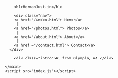 <!DOCTYPE html>
<html lang="en">
  <head>
    <meta charset="UTF-8">
    <meta name="viewport" content="width=device-width, initial-scale=1.0">
    <meta http-equiv="X-UA-Compatible" content="ie=edge">
    <link rel="stylesheet" type="text/css" href="styles.css" />
    <title>HermanJust.in</title>
    <link rel="icon" href="./favicon.ico" type="image/x-icon">
  </head>
  <body>
    <main>

        <h1>HermanJust.in</h1>  

        <div class="nav">
        <a href="/index.html"> Home</a> 
         | 
        <a href="/photos.html"> Photos</a>
         | 
        <a href="/about.html"> About</a>
         | 
        <a href ="/contact.html"> Contact</a> 
      </div>

        <div class="intro">Hi from Olympia, WA </div>

    </main>
	<script src="index.js"></script>
  </body>
</html>